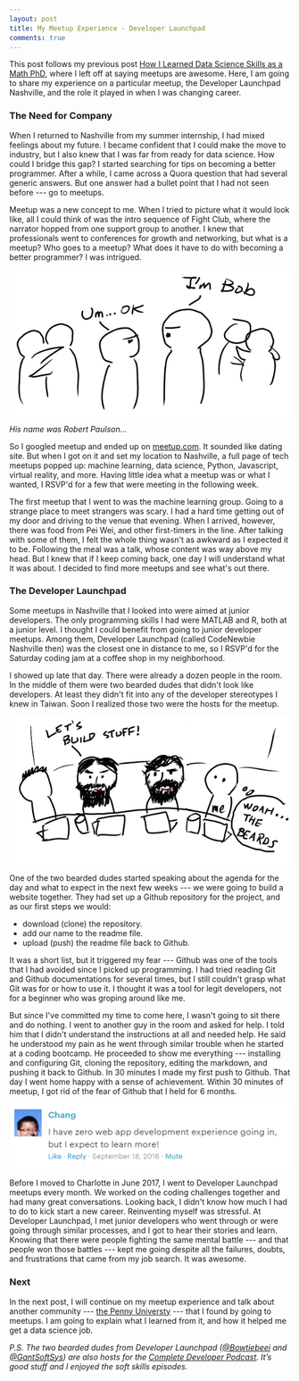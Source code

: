 ```yaml
---
layout: post
title: My Meetup Experience - Developer Launchpad
comments: true
---
```


This post follows my previous post [How I Learned Data Science Skills as a Math PhD](https://changhsinlee.github.io/learning-skills-for-data-science/), where I left off at saying meetups are awesome. Here, I am going to share my experience on a particular meetup, the Developer Launchpad Nashville, and the role it played in when I was changing career.

### The Need for Company

When I returned to Nashville from my summer internship, I had mixed feelings about my future. I became confident that I could make the move to industry, but I also knew that I was far from ready for data science. How could I bridge this gap? I started searching for tips on becoming a better programmer. After a while, I came across a Quora question that had several generic answers. But one answer had a bullet point that I had not seen before --- go to meetups.

Meetup was a new concept to me. When I tried to picture what it would look like, all I could think of was the intro sequence of Fight Club, where the narrator hopped from one support group to another. I knew that professionals went to conferences for growth and networking, but what is a meetup? Who goes to a meetup? What does it have to do with becoming a better programmer? I was intrigued.

![](/figure/source/2017-10-29-meetup-experience-dev-launchpad/fight-club.png)
*His name was Robert Paulson...*

So I googled meetup and ended up on [meetup.com](meetup.com). It sounded like dating site. But when I got on it and set my location to Nashville, a full page of tech meetups popped up: machine learning, data science, Python, Javascript, virtual reality, and more. Having little idea what a meetup was or what I wanted, I RSVP'd for a few that were meeting in the following week.

The first meetup that I went to was the machine learning group. Going to a strange place to meet strangers was scary. I had a hard time getting out of my door and driving to the venue that evening. When I arrived, however, there was food from Pei Wei, and other first-timers in the line. After talking with some of them, I felt the whole thing wasn't as awkward as I expected it to be. Following the meal was a talk, whose content was way above my head. But I knew that if I keep coming back, one day I will understand what it was about. I decided to find more meetups and see what's out there.

### The Developer Launchpad
Some meetups in Nashville that I looked into were aimed at junior developers. The only programming skills I had were MATLAB and R, both at a junior level. I thought I could benefit from going to junior developer meetups. Among them, Developer Launchpad (called CodeNewbie Nashville then) was the closest one in distance to me, so I RSVP'd for the Saturday coding jam at a coffee shop in my neighborhood.

I showed up late that day. There were already a dozen people in the room. In the middle of them were two bearded dudes that didn't look like developers. At least they didn't fit into any of the developer stereotypes I knew in Taiwan. Soon I realized those two were the hosts for the meetup.

![](/figure/source/2017-10-29-meetup-experience-dev-launchpad/dev-launchpad.png)

One of the two bearded dudes started speaking about the agenda for the day and what to expect in the next few weeks --- we were going to build a website together. They had set up a Github repository for the project, and as our first steps we would:

* download (clone) the repository.
* add our name to the readme file.
* upload (push) the readme file back to Github.

It was a short list, but it triggered my fear --- Github was one of the tools that I had avoided since I picked up programming. I had tried reading Git and Github documentations for several times, but I still couldn't grasp what Git was for or how to use it. I thought it was a tool for legit developers, not for a beginner who was groping around like me.

But since I've committed my time to come here, I wasn't going to sit there and do nothing. I went to another guy in the room and asked for help. I told him that I didn't understand the instructions at all and needed help. He said he understood my pain as he went through similar trouble when he started at a coding bootcamp. He proceeded to show me everything --- installing and configuring Git, cloning the repository, editing the markdown, and pushing it back to Github. In 30 minutes I made my first push to Github. That day I went home happy with a sense of achievement. Within 30 minutes of meetup, I got rid of the fear of Github that I held for 6 months.

![](/figure/source/2017-10-29-meetup-experience-dev-launchpad/comment.png)

Before I moved to Charlotte in June 2017, I went to Developer Launchpad meetups every month. We worked on the coding challenges together and had many great conversations. Looking back, I didn't know how much I had to do to kick start a new career. Reinventing myself was stressful. At Developer Launchpad, I met junior developers who went through or were going through similar processes, and I got to hear their stories and learn. Knowing that there were people fighting the same mental battle --- and that people won those battles --- kept me going despite all the failures, doubts, and frustrations that came from my job search. It was awesome.

### Next

In the next post, I will continue on my meetup experience and talk about another community --- [the Penny Universty](http://www.pennyuniversity.org) --- that I found by going to meetups. I am going to explain what I learned from it, and how it helped me get a data science job.

*P.S. The two bearded dudes from Developer Launchpad ([@Bowtiebeej](https://twitter.com/BowtieBeej) and [@GantSoftSys](https://twitter.com/GantSoftSys)) are also hosts for the [Complete Developer Podcast](http://completedeveloperpodcast.com/). It’s good stuff and I enjoyed the soft skills episodes.*
